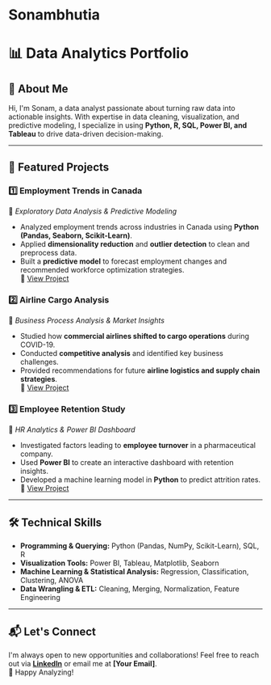 # Sonambhutia
# 📊 Data Analytics Portfolio

## 👋 About Me  
Hi, I'm Sonam, a data analyst passionate about turning raw data into actionable insights. With expertise in data cleaning, visualization, and predictive modeling, I specialize in using **Python, R, SQL, Power BI, and Tableau** to drive data-driven decision-making.

---

## 📂 Featured Projects  
### 1️⃣ **Employment Trends in Canada**  
📌 *Exploratory Data Analysis & Predictive Modeling*  
- Analyzed employment trends across industries in Canada using **Python (Pandas, Seaborn, Scikit-Learn)**.
- Applied **dimensionality reduction** and **outlier detection** to clean and preprocess data.
- Built a **predictive model** to forecast employment changes and recommended workforce optimization strategies.  
🔗 [View Project](https://github.com/sonambh/Sonambhutia/blob/main/Analyzing%20Employment%20Trends%20in%20Canada.ipynb)  

### 2️⃣ **Airline Cargo Analysis**  
📌 *Business Process Analysis & Market Insights*  
- Studied how **commercial airlines shifted to cargo operations** during COVID-19.
- Conducted **competitive analysis** and identified key business challenges.
- Provided recommendations for future **airline logistics and supply chain strategies**.  
🔗 [View Project](https://github.com/sonambh/Sonambhutia/blob/main/Analyzing%20Employment%20Trends%20in%20Canada.ipynb)  

### 3️⃣ **Employee Retention Study**  
📌 *HR Analytics & Power BI Dashboard*  
- Investigated factors leading to **employee turnover** in a pharmaceutical company.
- Used **Power BI** to create an interactive dashboard with retention insights.
- Developed a machine learning model in **Python** to predict attrition rates.  
🔗 [View Project](https://github.com/yourusername/Employee-Retention-Study)  

---

## 🛠️ Technical Skills  
- **Programming & Querying:** Python (Pandas, NumPy, Scikit-Learn), SQL, R  
- **Visualization Tools:** Power BI, Tableau, Matplotlib, Seaborn  
- **Machine Learning & Statistical Analysis:** Regression, Classification, Clustering, ANOVA  
- **Data Wrangling & ETL:** Cleaning, Merging, Normalization, Feature Engineering  

---

## 📬 Let's Connect  
I'm always open to new opportunities and collaborations! Feel free to reach out via **[LinkedIn](https://linkedin.com/in/yourprofile)** or email me at **[Your Email]**.  
🚀 Happy Analyzing!  
